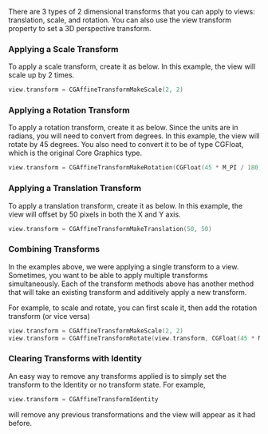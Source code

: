 
There are 3 types of 2 dimensional transforms that you can apply to views: translation, scale, and rotation. You can also use the view transform property to set a 3D perspective transform.

### Applying a Scale Transform

To apply a scale transform, create it as below. In this example, the view will scale up by 2 times.

```swift
view.transform = CGAffineTransformMakeScale(2, 2)
```

### Applying a Rotation Transform

To apply a rotation transform, create it as below. Since the units are in radians, you will need to convert from degrees. In this example, the view will rotate by 45 degrees. You also need to convert it to be of type CGFloat, which is the original Core Graphics type.

```swift
view.transform = CGAffineTransformMakeRotation(CGFloat(45 * M_PI / 180))

```

### Applying a Translation Transform

To apply a translation transform, create it as below. In this example, the view will offset by 50 pixels in both the X and Y axis.

```swift
view.transform = CGAffineTransformMakeTranslation(50, 50)

```

### Combining Transforms

In the examples above, we were applying a single transform to a view. Sometimes, you want to be able to apply multiple transforms simultaneously. Each of the transform methods above has another method that will take an existing transform and additively apply a new transform.

For example, to scale and rotate, you can first scale it, then add the rotation transform (or vice versa)

```swift
view.transform = CGAffineTransformMakeScale(2, 2)
view.transform = CGAffineTransformRotate(view.transform, CGFloat(45 * M_PI / 180))

```

### Clearing Transforms with Identity
An easy way to remove any transforms applied is to simply set the transform to the Identity or no transform state.
For example,

```swift
view.transform = CGAffineTransformIdentity
```
will remove any previous transformations and the view will appear as it had before.
